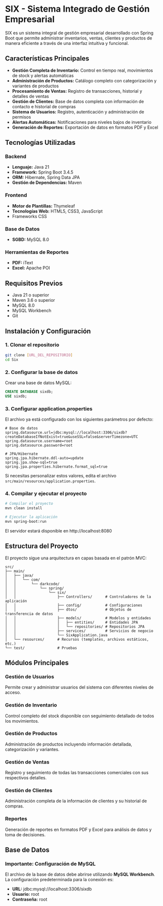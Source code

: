 # SIX - Sistema Integrado de Gestión Empresarial

SIX es un sistema integral de gestión empresarial desarrollado con Spring Boot que permite administrar inventarios, ventas, clientes y productos de manera eficiente a través de una interfaz intuitiva y funcional.

## Características Principales

- **Gestión Completa de Inventario:** Control en tiempo real, movimientos de stock y alertas automáticas
- **Administración de Productos:** Catálogo completo con categorización y variantes de productos
- **Procesamiento de Ventas:** Registro de transacciones, historial y detalles de ventas
- **Gestión de Clientes:** Base de datos completa con información de contacto e historial de compras
- **Sistema de Usuarios:** Registro, autenticación y administración de permisos
- **Alertas Automáticas:** Notificaciones para niveles bajos de inventario
- **Generación de Reportes:** Exportación de datos en formatos PDF y Excel

## Tecnologías Utilizadas

### Backend
- **Lenguaje:** Java 21
- **Framework:** Spring Boot 3.4.5
- **ORM:** Hibernate, Spring Data JPA
- **Gestión de Dependencias:** Maven

### Frontend
- **Motor de Plantillas:** Thymeleaf
- **Tecnologías Web:** HTML5, CSS3, JavaScript
- Frameworks CSS

### Base de Datos
- **SGBD:** MySQL 8.0

### Herramientas de Reportes
- **PDF:** iText
- **Excel:** Apache POI

## Requisitos Previos

- Java 21 o superior
- Maven 3.6 o superior
- MySQL 8.0
- MySQL Workbench 
- Git

## Instalación y Configuración

### 1. Clonar el repositorio
```bash
git clone [URL_DEL_REPOSITORIO]
cd Six
```

### 2. Configurar la base de datos
Crear una base de datos MySQL:
```sql
CREATE DATABASE sixdb;
USE sixdb;
```

### 3. Configurar application.properties
El archivo ya está configurado con los siguientes parámetros por defecto:

```properties
# Base de datos
spring.datasource.url=jdbc:mysql://localhost:3306/sixdb?createDatabaseIfNotExist=true&useSSL=false&serverTimezone=UTC
spring.datasource.username=root
spring.datasource.password=root

# JPA/Hibernate
spring.jpa.hibernate.ddl-auto=update
spring.jpa.show-sql=true
spring.jpa.properties.hibernate.format_sql=true
```

Si necesitas personalizar estos valores, edita el archivo `src/main/resources/application.properties`.

### 4. Compilar y ejecutar el proyecto
```bash
# Compilar el proyecto
mvn clean install

# Ejecutar la aplicación
mvn spring-boot:run
```

El servidor estará disponible en http://localhost:8080

## Estructura del Proyecto

El proyecto sigue una arquitectura en capas basada en el patrón MVC:

```
src/
├── main/
│   ├── java/
│   │   └── com/
│   │       └── darkcode/
│   │           └── spring/
│   │               └── six/
│   │                   ├── Controllers/      # Controladores de la aplicación
│   │                   ├── config/           # Configuraciones
│   │                   ├── dtos/             # Objetos de transferencia de datos
│   │                   ├── models/           # Modelos y entidades
│   │                   │   ├── entities/     # Entidades JPA
│   │                   │   └── repositories/ # Repositorios JPA
│   │                   ├── services/         # Servicios de negocio
│   │                   └── SixApplication.java
│   └── resources/      # Recursos (templates, archivos estáticos, etc.)
└── test/               # Pruebas
```

## Módulos Principales

### Gestión de Usuarios
Permite crear y administrar usuarios del sistema con diferentes niveles de acceso.

### Gestión de Inventario
Control completo del stock disponible con seguimiento detallado de todos los movimientos.

### Gestión de Productos
Administración de productos incluyendo información detallada, categorización y variantes.

### Gestión de Ventas
Registro y seguimiento de todas las transacciones comerciales con sus respectivos detalles.

### Gestión de Clientes
Administración completa de la información de clientes y su historial de compras.

### Reportes
Generación de reportes en formatos PDF y Excel para análisis de datos y toma de decisiones.

## Base de Datos

### Importante: Configuración de MySQL
El archivo de la base de datos debe abrirse utilizando **MySQL Workbench**. La configuración predeterminada para la conexión es:

- **URL:** jdbc:mysql://localhost:3306/sixdb
- **Usuario:** root
- **Contraseña:** root


